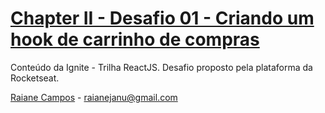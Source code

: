 # [Chapter II - Desafio 01 - Criando um hook de carrinho de compras](https://www.notion.so/Desafio-01-Criando-um-hook-de-carrinho-de-compras-5769216778794019a83f544e79167b12)
Conteúdo da Ignite - Trilha ReactJS. Desafio proposto pela plataforma da Rocketseat.

[Raiane Campos](https://www.linkedin.com/in/raiane-campos-6a225b80/) - raianejanu@gmail.com
